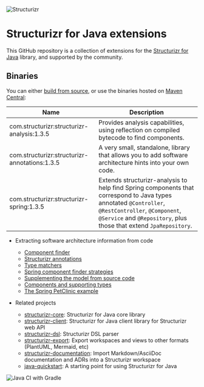 ![Structurizr](docs/images/structurizr-banner.png)

# Structurizr for Java extensions

This GitHub repository is a collection of extensions for the [Structurizr for Java](https://github.com/structurizr/java) library, and supported by the community.

## Binaries
You can either [build from source](docs/building.md), or use the binaries hosted on [Maven Central](https://repo1.maven.org/maven2/com/structurizr/):

Name                                                  | Description
----------------------------------------------------- | ---------------------------------------------------------------------------------------------------------------------------
com.structurizr:structurizr-analysis:1.3.5            | Provides analysis capabilities, using reflection on compiled bytecode to find components.
com.structurizr:structurizr-annotations:1.3.5         | A very small, standalone, library that allows you to add software architecture hints into your own code.
com.structurizr:structurizr-spring:1.3.5              | Extends structurizr-analysis to help find Spring components that correspond to Java types annotated ```@Controller```, ```@RestController```, ```@Component```, ```@Service``` and ```@Repository```, plus those that extend ```JpaRepository```.

* Extracting software architecture information from code
    * [Component finder](docs/component-finder.md)
    * [Structurizr annotations](docs/structurizr-annotations.md)
    * [Type matchers](docs/type-matchers.md)
    * [Spring component finder strategies](docs/spring-component-finder-strategies.md)
    * [Supplementing the model from source code](docs/supplementing-from-source-code.md)
    * [Components and supporting types](docs/supporting-types.md)
    * [The Spring PetClinic example](docs/spring-petclinic.md)

* Related projects
    * [structurizr-core](https://github.com/structurizr/java): Structurizr for Java core library
    * [structurizr-client](https://github.com/structurizr/java): Structurizr for Java client library for Structurizr web API
    * [structurizr-dsl](https://github.com/structurizr/dsl): Structurizr DSL parser
    * [structurizr-export](https://github.com/structurizr/export): Export workspaces and views to other formats (PlantUML, Mermaid, etc)
    * [structurizr-documentation](https://github.com/structurizr/documentation): Import Markdown/AsciiDoc documentation and ADRs into a Structurizr workspace
    * [java-quickstart](https://github.com/structurizr/java-quickstart): A starting point for using Structurizr for Java
    
![Java CI with Gradle](https://github.com/structurizr/java-extensions/workflows/Java%20CI%20with%20Gradle/badge.svg)
